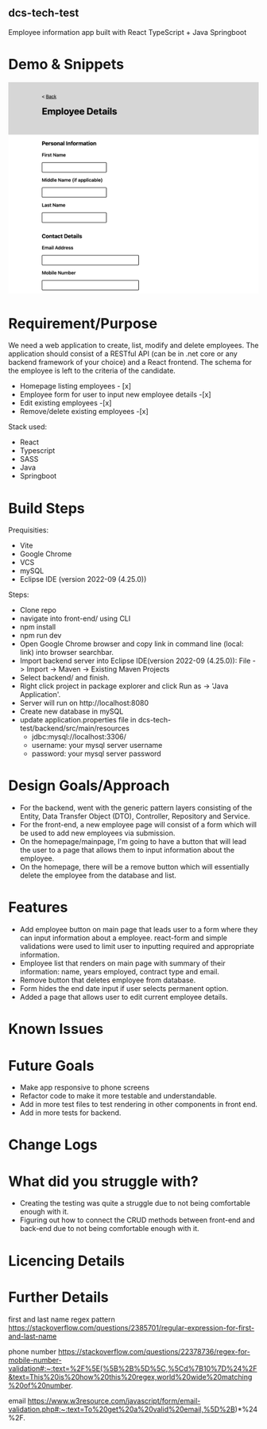 ## dcs-tech-test

Employee information app built with React TypeScript + Java Springboot

# Demo & Snippets

![Alt Text](./demo.png)

# Requirement/Purpose

We need a web application to create, list, modify and delete employees. The application should consist of a
RESTful API (can be in .net core or any backend framework of your choice) and a React frontend. The schema for
the employee is left to the criteria of the candidate.

- Homepage listing employees - [x]
- Employee form for user to input new employee details -[x]
- Edit existing employees -[x]
- Remove/delete existing employees -[x]

Stack used:

- React
- Typescript
- SASS
- Java
- Springboot

# Build Steps

Prequisities:

- Vite
- Google Chrome
- VCS
- mySQL
- Eclipse IDE (version 2022-09 (4.25.0))

Steps:

- Clone repo
- navigate into front-end/ using CLI
- npm install
- npm run dev
- Open Google Chrome browser and copy link in command line (local: link) into browser searchbar.
- Import backend server into Eclipse IDE(version 2022-09 (4.25.0)): File -> Import -> Maven -> Existing Maven Projects
- Select backend/ and finish.
- Right click project in package explorer and click Run as -> 'Java Application'.
- Server will run on http://localhost:8080
- Create new database in mySQL
- update application.properties file in dcs-tech-test/backend/src/main/resources
  - jdbc:mysql://localhost:3306/<database-name>
  - username: your mysql server username
  - password: your mysql server password

# Design Goals/Approach

- For the backend, went with the generic pattern layers consisting of the Entity, Data Transfer Object (DTO), Controller, Repository and Service.
- For the front-end, a new employee page will consist of a form which will be used to add new employees via submission.
- On the homepage/mainpage, I'm going to have a button that will lead the user to a page that allows them to input information about the employee.
- On the homepage, there will be a remove button which will essentially delete the employee from the database and list.

# Features

- Add employee button on main page that leads user to a form where they can input information about a employee. react-form and simple validations were used to limit user to inputting required and appropriate information.
- Employee list that renders on main page with summary of their information: name, years employed, contract type and email.
- Remove button that deletes employee from database.
- Form hides the end date input if user selects permanent option.
- Added a page that allows user to edit current employee details.

# Known Issues

# Future Goals

- Make app responsive to phone screens
- Refactor code to make it more testable and understandable.
- Add in more test files to test rendering in other components in front end.
- Add in more tests for backend.

# Change Logs

# What did you struggle with?

- Creating the testing was quite a struggle due to not being comfortable enough with it.
- Figuring out how to connect the CRUD methods between front-end and back-end due to not being comfortable enough with it.

# Licencing Details

# Further Details

first and last name regex pattern
https://stackoverflow.com/questions/2385701/regular-expression-for-first-and-last-name

phone number
https://stackoverflow.com/questions/22378736/regex-for-mobile-number-validation#:~:text=%2F%5E(%5B%2B%5D%5C,%5Cd%7B10%7D%24%2F&text=This%20is%20how%20this%20regex,world%20wide%20matching%20of%20number.

email
https://www.w3resource.com/javascript/form/email-validation.php#:~:text=To%20get%20a%20valid%20email,%5D%2B)*%24%2F.

